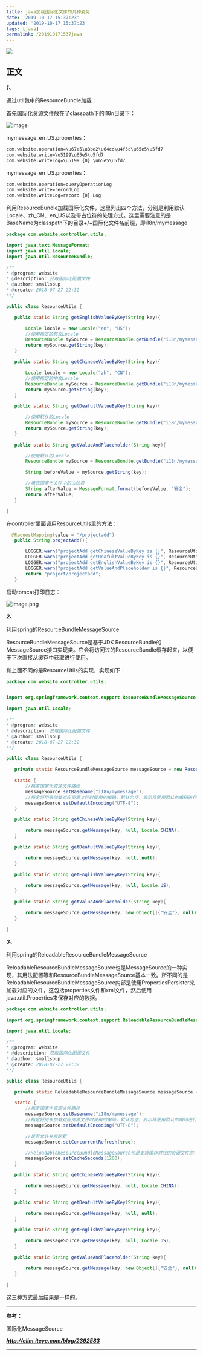 ```yaml
---
title: java加载国际化文件的几种姿势
date: '2019-10-17 15:37:23'
updated: '2019-10-17 15:37:23'
tags: [java]
permalink: /201910171537java
---
```

![](https://img.hacpai.com/bing/20190316.jpg?imageView2/1/w/960/h/540/interlace/1/q/100)


## 正文

***1、***

通过util包中的ResourceBundle加载：

首先国际化资源文件放在了classpath下的i18n目录下：

![image](https://imgconvert.csdnimg.cn/aHR0cDovL3VwbG9hZC1pbWFnZXMuamlhbnNodS5pby91cGxvYWRfaW1hZ2VzLzkxMzQ3NjMtZGU0ZWU2YzI1MGEwOWM3OA?x-oss-process=image/format,png)

mymessage_en_US.properties：

```xml
com.website.operation=\u67e5\u8be2\u64cd\u4f5c\u65e5\u5fd7
com.website.write=\u5199\u65e5\u5fd7
com.website.writeLog=\u5199 {0} \u65e5\u5fd7
```
mymessage_en_US.properties：

```xml
com.website.operation=queryOperationLog
com.website.write=recordLog
com.website.writeLog=record {0} Log
```

利用ResourceBundle加载国际化文件，这里列出四个方法，分别是利用默认Locale、zh_CN、en_US以及带占位符的处理方式。这里需要注意的是BaseName为classpath下的目录+/+国际化文件名前缀，即i18n/mymessage

```java
package com.website.controller.utils;

import java.text.MessageFormat;
import java.util.Locale;
import java.util.ResourceBundle;

/**
* @program: website
* @description: 获取国际化配置文件
* @author: smallsoup
* @create: 2018-07-27 22:32
**/

public class ResourceUtils {

   public static String getEnglishValueByKey(String key){

       Locale locale = new Locale("en", "US");
       //使用指定的英文Locale
       ResourceBundle mySource = ResourceBundle.getBundle("i18n/mymessage", locale);
       return mySource.getString(key);
   }

   public static String getChineseValueByKey(String key){

       Locale locale = new Locale("zh", "CN");
       //使用指定的中文Locale
       ResourceBundle mySource = ResourceBundle.getBundle("i18n/mymessage", locale);
       return mySource.getString(key);
   }

   public static String getDeafultValueByKey(String key){

       //使用默认的Locale
       ResourceBundle mySource = ResourceBundle.getBundle("i18n/mymessage");
       return mySource.getString(key);
   }

   public static String getValueAndPlaceholder(String key){

       //使用默认的Locale
       ResourceBundle mySource = ResourceBundle.getBundle("i18n/mymessage");

       String beforeValue = mySource.getString(key);

       //填充国家化文件中的占位符
       String afterValue = MessageFormat.format(beforeValue, "安全");
       return afterValue;
   }

}
```

在controller里面调用ResourceUtils里的方法：

```java
  @RequestMapping(value = "/projectadd")
   public String projectAdd(){

       LOGGER.warn("projectAdd getChineseValueByKey is {}", ResourceUtils.getChineseValueByKey("com.website.operation"));
       LOGGER.warn("projectAdd getDeafultValueByKey is {}", ResourceUtils.getDeafultValueByKey("com.website.operation"));
       LOGGER.warn("projectAdd getEnglishValueByKey is {}", ResourceUtils.getEnglishValueByKey("com.website.operation"));
       LOGGER.warn("projectAdd getValueAndPlaceholder is {}", ResourceUtils.getValueAndPlaceholder("com.website.writeLog"));
       return "project/projectadd";
   }
```

启动tomcat打印日志：

![image.png](https://imgconvert.csdnimg.cn/aHR0cHM6Ly91cGxvYWQtaW1hZ2VzLmppYW5zaHUuaW8vdXBsb2FkX2ltYWdlcy85MTM0NzYzLTAzYWVkNDlkYWI4ODA5YjYucG5n?x-oss-process=image/format,png)


***2、***

利用spring的ResourceBundleMessageSource

ResourceBundleMessageSource是基于JDK ResourceBundle的MessageSource接口实现类。它会将访问过的ResourceBundle缓存起来，以便于下次直接从缓存中获取进行使用。

和上面不同的是ResourceUtils的实现，实现如下：

```java
package com.website.controller.utils;


import org.springframework.context.support.ResourceBundleMessageSource;

import java.util.Locale;

/**
* @program: website
* @description: 获取国际化配置文件
* @author: smallsoup
* @create: 2018-07-27 22:32
**/

public class ResourceUtils {

   private static ResourceBundleMessageSource messageSource = new ResourceBundleMessageSource();

   static {
       //指定国家化资源文件路径
       messageSource.setBasename("i18n/mymessage");
       //指定将用来加载对应资源文件时使用的编码，默认为空，表示将使用默认的编码进行获取。
       messageSource.setDefaultEncoding("UTF-8");
   }

   public static String getChineseValueByKey(String key){

       return messageSource.getMessage(key, null, Locale.CHINA);
   }

   public static String getDeafultValueByKey(String key){

       return messageSource.getMessage(key, null, null);
   }

   public static String getEnglishValueByKey(String key){

       return messageSource.getMessage(key, null, Locale.US);
   }

   public static String getValueAndPlaceholder(String key){

       return messageSource.getMessage(key, new Object[]{"安全"}, null);
   }

}
```
***3、***

利用spring的ReloadableResourceBundleMessageSource

ReloadableResourceBundleMessageSource也是MessageSource的一种实现，其用法配置等和ResourceBundleMessageSource基本一致。所不同的是ReloadableResourceBundleMessageSource内部是使用PropertiesPersister来加载对应的文件，这包括properties文件和xml文件，然后使用java.util.Properties来保存对应的数据。

```java
package com.website.controller.utils;

import org.springframework.context.support.ReloadableResourceBundleMessageSource;

import java.util.Locale;

/**
* @program: website
* @description: 获取国际化配置文件
* @author: smallsoup
* @create: 2018-07-27 22:32
**/

public class ResourceUtils {

   private static ReloadableResourceBundleMessageSource messageSource = new ReloadableResourceBundleMessageSource();

   static {
       //指定国家化资源文件路径
       messageSource.setBasename("i18n/mymessage");
       //指定将用来加载对应资源文件时使用的编码，默认为空，表示将使用默认的编码进行获取。
       messageSource.setDefaultEncoding("UTF-8");

       //是否允许并发刷新
       messageSource.setConcurrentRefresh(true);

       //ReloadableResourceBundleMessageSource也是支持缓存对应的资源文件的，默认的缓存时间为永久，即获取了一次资源文件后就将其缓存起来，以后再也不重新去获取该文件。这个可以通过setCacheSeconds()方法来指定对应的缓存时间，单位为秒
       messageSource.setCacheSeconds(1200);
   }

   public static String getChineseValueByKey(String key){

       return messageSource.getMessage(key, null, Locale.CHINA);
   }

   public static String getDeafultValueByKey(String key){

       return messageSource.getMessage(key, null, null);
   }

   public static String getEnglishValueByKey(String key){

       return messageSource.getMessage(key, null, Locale.US);
   }

   public static String getValueAndPlaceholder(String key){

       return messageSource.getMessage(key, new Object[]{"安全"}, null);
   }

}
```

这三种方式最后结果是一样的。

----

**参考：**

国际化MessageSource

***http://elim.iteye.com/blog/2392583***

-----

